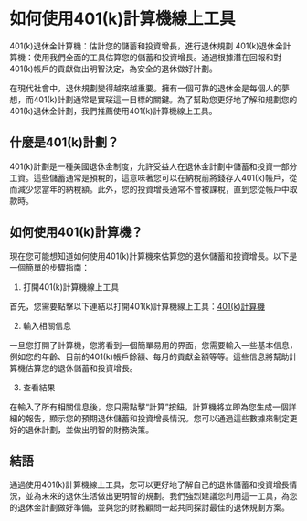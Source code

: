 如何使用401(k)計算機線上工具
=================

401(k)退休金計算機：估計您的儲蓄和投資增長，進行退休規劃 401(k)退休金計算機：使用我們全面的工具估算您的儲蓄和投資增長。通過根據潛在回報和對401(k)帳戶的貢獻做出明智決定，為安全的退休做好計劃。

在現代社會中，退休規劃變得越來越重要。擁有一個可靠的退休金是每個人的夢想，而401(k)計劃通常是實珱這一目標的關鍵。為了幫助您更好地了解和規劃您的401(k)退休金計劃，我們推薦使用401(k)計算機線上工具。

什麼是401(k)計劃？
------------

401(k)計劃是一種美國退休金制度，允許受益人在退休金計劃中儲蓄和投資一部分工資。這些儲蓄通常是預稅的，這意味著您可以在納稅前將錢存入401(k)帳戶，從而減少您當年的納稅額。此外，您的投資增長通常不會被課稅，直到您從帳戶中取款時。

如何使用401(k)計算機？
--------------

現在您可能想知道如何使用401(k)計算機來估算您的退休儲蓄和投資增長。以下是一個簡單的步驟指南：

1. 打開401(k)計算機線上工具

首先，您需要點擊以下連結以打開401(k)計算機線上工具：[401(k)計算機](https://www.onlinecalculatorsfree.com/zh-tw/financial/401k-calculator.html)

2. 輸入相關信息

一旦您打開了計算機，您將看到一個簡單易用的界面，您需要輸入一些基本信息，例如您的年齡、目前的401(k)帳戶餘額、每月的貢獻金額等等。這些信息將幫助計算機估算您的退休儲蓄和投資增長。

3. 查看結果

在輸入了所有相關信息後，您只需點擊“計算”按鈕，計算機將立即為您生成一個詳細的報告，顯示您的預期退休儲蓄和投資增長情況。您可以通過這些數據來制定更好的退休計劃，並做出明智的財務決策。

結語
--

通過使用401(k)計算機線上工具，您可以更好地了解自己的退休儲蓄和投資增長情況，並為未來的退休生活做出更明智的規劃。我們強烈建議您利用這一工具，為您的退休金計劃做好準備，並與您的財務顧問一起共同探討最佳的退休規劃方案。